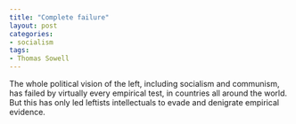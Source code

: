 ```yaml
---
title: "Complete failure"
layout: post
categories:
- socialism
tags:
- Thomas Sowell
---
```


The whole political vision of the left, including socialism and communism, has failed by virtually every empirical test, in countries all around the world. But this has only led leftists intellectuals to evade and denigrate empirical evidence.